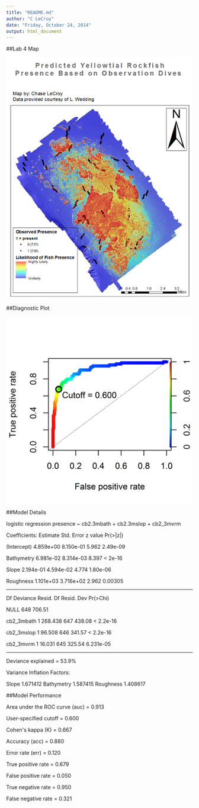 ```yaml
---
title: "README.md"
author: "C LeCroy"
date: "Friday, October 24, 2014"
output: html_document
---
```


##Lab 4 Map

![alt text](wk4map.png)

##Diagnostic Plot

![alt text](wk4plot.png)

##Model Details

logistic regression
presence ~ cb2.3mbath + cb2.3mslop + cb2_3mvrm

Coefficients:
             Estimate Std. Error z value Pr(>|z|) 
             
(Intercept) 4.859e+00  8.150e-01   5.962 2.49e-09

Bathymetry  6.981e-02  8.314e-03   8.397  < 2e-16 

Slope       2.194e-01  4.594e-02   4.774 1.80e-06 

Roughness   1.101e+03  3.716e+02   2.962  0.00305 

---


Df Deviance Resid. Df Resid. Dev  Pr(>Chi)  

NULL                         648     706.51  

cb2_3mbath  1  268.438       647     438.08 < 2.2e-16 

cb2_3mslop  1   96.508       646     341.57 < 2.2e-16 

cb2_3mvrm   1   16.031       645     325.54 6.231e-05 

---

Deviance explained = 53.9%

Variance Inflation Factors:


Slope      1.671412
Bathymetry 1.587415
Roughness  1.408617

##Model Performance

Area under the ROC curve (auc)    = 0.913

User-specified cutoff             = 0.600

Cohen's kappa (K)                 = 0.667

Accuracy (acc)                    = 0.880

Error rate (err)                  = 0.120

True positive rate                = 0.679

False positive rate               = 0.050

True negative rate                = 0.950

False negative rate               = 0.321
